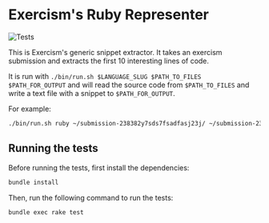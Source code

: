 # Exercism's Ruby Representer

![Tests](https://github.com/exercism/generic-snippet-extractor/workflows/Tests/badge.svg)

This is Exercism's generic snippet extractor. 
It takes an exercism submission and extracts the first 10 interesting lines of code.

It is run with `./bin/run.sh $LANGUAGE_SLUG $PATH_TO_FILES $PATH_FOR_OUTPUT` and will read the source code from `$PATH_TO_FILES` and write a text file with a snippet to `$PATH_FOR_OUTPUT`.

For example:

```bash
./bin/run.sh ruby ~/submission-238382y7sds7fsadfasj23j/ ~/submission-238382y7sds7fsadfasj23j/output
```

## Running the tests

Before running the tests, first install the dependencies:

```bash
bundle install
```

Then, run the following command to run the tests:

```bash
bundle exec rake test
```

